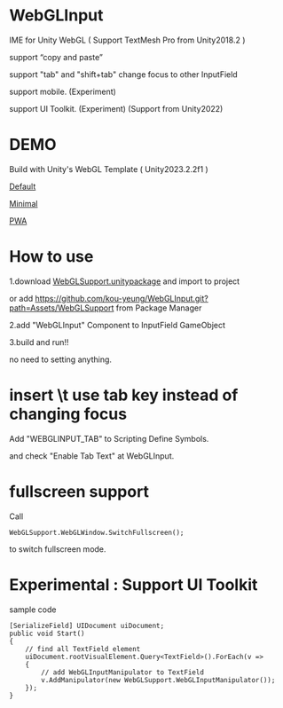 # WebGLInput

IME for Unity WebGL ( Support TextMesh Pro from Unity2018.2 )

support “copy and paste”

support "tab" and "shift+tab" change focus to other InputField

support mobile. (Experiment)

support UI Toolkit. (Experiment) (Support from Unity2022)

# DEMO

Build with Unity's WebGL Template ( Unity2023.2.2f1 )

[Default](https://kou-yeung.github.io/webgl_input_sample/default/index.html)

[Minimal](https://kou-yeung.github.io/webgl_input_sample/minimal/index.html)

[PWA](https://kou-yeung.github.io/webgl_input_sample/pwa/index.html)

# How to use
1.download [WebGLSupport.unitypackage](https://github.com/Heroizme/WebGLInput/releases/download/1.4.2/WebGLSupport.unitypackage) and import to project

  or add https://github.com/kou-yeung/WebGLInput.git?path=Assets/WebGLSupport from Package Manager
  
2.add "WebGLInput" Component to InputField GameObject

3.build and run!!

no need to setting anything.

# insert \t use tab key instead of changing focus
Add "WEBGLINPUT_TAB" to Scripting Define Symbols.

and check "Enable Tab Text" at WebGLInput. 

# fullscreen support

Call
```
WebGLSupport.WebGLWindow.SwitchFullscreen();
```
to switch fullscreen mode.

# Experimental : Support UI Toolkit
sample code
```
[SerializeField] UIDocument uiDocument;
public void Start()
{
    // find all TextField element
    uiDocument.rootVisualElement.Query<TextField>().ForEach(v =>
    {
        // add WebGLInputManipulator to TextField
        v.AddManipulator(new WebGLSupport.WebGLInputManipulator());
    });
}
```
